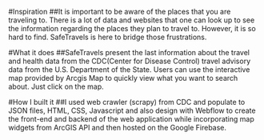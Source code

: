 #Inspiration
##It is important to be aware of the places that you are traveling to. There is a lot of data and websites that one can look up to see the information regarding the places they plan to travel to. However, it is so hard to find. SafeTravels is here to bridge those frustrations.

#What it does
##SafeTravels present the last information about the travel and health data from the CDC(Center for Disease Control) travel advisory data from the U.S. Department of the State. Users can use the interactive map provided by Arcgis Map to quickly view what you want to search about. Just click on the map.

#How I built it
##I used web crawler (scrapy) from CDC and populate to JSON files, HTML, CSS, Javascript and also design with Webflow to create the front-end and backend of the web application while incorporating map widgets from ArcGIS API and then hosted on the Google Firebase.